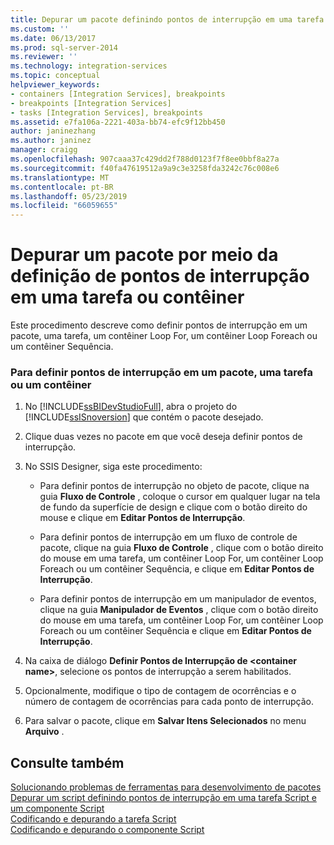 ```yaml
---
title: Depurar um pacote definindo pontos de interrupção em uma tarefa ou contêiner | Microsoft Docs
ms.custom: ''
ms.date: 06/13/2017
ms.prod: sql-server-2014
ms.reviewer: ''
ms.technology: integration-services
ms.topic: conceptual
helpviewer_keywords:
- containers [Integration Services], breakpoints
- breakpoints [Integration Services]
- tasks [Integration Services], breakpoints
ms.assetid: e7fa106a-2221-403a-bb74-efc9f12bb450
author: janinezhang
ms.author: janinez
manager: craigg
ms.openlocfilehash: 907caaa37c429dd2f788d0123f7f8ee0bbf8a27a
ms.sourcegitcommit: f40fa47619512a9a9c3e3258fda3242c76c008e6
ms.translationtype: MT
ms.contentlocale: pt-BR
ms.lasthandoff: 05/23/2019
ms.locfileid: "66059655"
---
```

# <a name="debug-a-package-by-setting-breakpoints-on-a-task-or-a-container"></a>Depurar um pacote por meio da definição de pontos de interrupção em uma tarefa ou contêiner
  Este procedimento descreve como definir pontos de interrupção em um pacote, uma tarefa, um contêiner Loop For, um contêiner Loop Foreach ou um contêiner Sequência.  
  
### <a name="to-set-breakpoints-in-a-package-a-task-or-a-container"></a>Para definir pontos de interrupção em um pacote, uma tarefa ou um contêiner  
  
1.  No [!INCLUDE[ssBIDevStudioFull](../includes/ssbidevstudiofull-md.md)], abra o projeto do [!INCLUDE[ssISnoversion](../includes/ssisnoversion-md.md)] que contém o pacote desejado.  
  
2.  Clique duas vezes no pacote em que você deseja definir pontos de interrupção.  
  
3.  No SSIS Designer, siga este procedimento:  
  
    -   Para definir pontos de interrupção no objeto de pacote, clique na guia **Fluxo de Controle** , coloque o cursor em qualquer lugar na tela de fundo da superfície de design e clique com o botão direito do mouse e clique em **Editar Pontos de Interrupção**.  
  
    -   Para definir pontos de interrupção em um fluxo de controle de pacote, clique na guia **Fluxo de Controle** , clique com o botão direito do mouse em uma tarefa, um contêiner Loop For, um contêiner Loop Foreach ou um contêiner Sequência, e clique em **Editar Pontos de Interrupção**.  
  
    -   Para definir pontos de interrupção em um manipulador de eventos, clique na guia **Manipulador de Eventos** , clique com o botão direito do mouse em uma tarefa, um contêiner Loop For, um contêiner Loop Foreach ou um contêiner Sequência e clique em **Editar Pontos de Interrupção**.  
  
4.  Na caixa de diálogo **Definir Pontos de Interrupção de \<container name>**, selecione os pontos de interrupção a serem habilitados.  
  
5.  Opcionalmente, modifique o tipo de contagem de ocorrências e o número de contagem de ocorrências para cada ponto de interrupção.  
  
6.  Para salvar o pacote, clique em **Salvar Itens Selecionados** no menu **Arquivo** .  
  
## <a name="see-also"></a>Consulte também  
 [Solucionando problemas de ferramentas para desenvolvimento de pacotes](troubleshooting/troubleshooting-tools-for-package-development.md)   
 [Depurar um script definindo pontos de interrupção em uma tarefa Script e um componente Script](data-flow/transformations/script-component.md)   
 [Codificando e depurando a tarefa Script](control-flow/script-task.md)   
 [Codificando e depurando o componente Script](extending-packages-scripting/data-flow-script-component/coding-and-debugging-the-script-component.md)  
  
  

